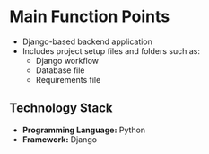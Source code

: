 # Main Function Points
- Django-based backend application
- Includes project setup files and folders such as:
  - Django workflow
  - Database file
  - Requirements file

## Technology Stack
- **Programming Language:** Python
- **Framework:** Django
